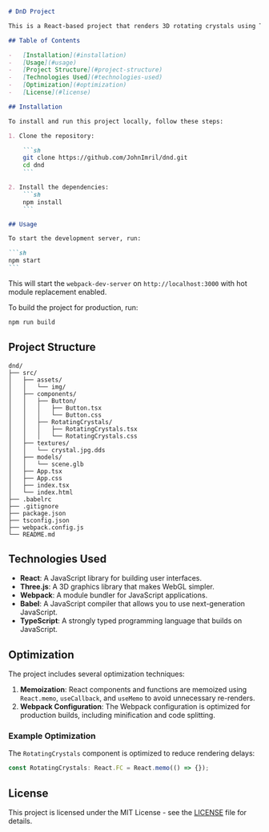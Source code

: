 ````markdown
# DnD Project

This is a React-based project that renders 3D rotating crystals using Three.js. The project includes optimizations to improve performance.

## Table of Contents

-   [Installation](#installation)
-   [Usage](#usage)
-   [Project Structure](#project-structure)
-   [Technologies Used](#technologies-used)
-   [Optimization](#optimization)
-   [License](#license)

## Installation

To install and run this project locally, follow these steps:

1. Clone the repository:

    ```sh
    git clone https://github.com/JohnImril/dnd.git
    cd dnd
    ```

2. Install the dependencies:
    ```sh
    npm install
    ```

## Usage

To start the development server, run:

```sh
npm start
```
````

This will start the `webpack-dev-server` on `http://localhost:3000` with hot module replacement enabled.

To build the project for production, run:

```sh
npm run build
```

## Project Structure

```
dnd/
├── src/
│   ├── assets/
│   │   └── img/
│   ├── components/
│   │   ├── Button/
│   │   │   ├── Button.tsx
│   │   │   └── Button.css
│   │   ├── RotatingCrystals/
│   │   │   ├── RotatingCrystals.tsx
│   │   │   └── RotatingCrystals.css
│   ├── textures/
│   │   └── crystal.jpg.dds
│   ├── models/
│   │   └── scene.glb
│   ├── App.tsx
│   ├── App.css
│   ├── index.tsx
│   └── index.html
├── .babelrc
├── .gitignore
├── package.json
├── tsconfig.json
├── webpack.config.js
└── README.md
```

## Technologies Used

-   **React**: A JavaScript library for building user interfaces.
-   **Three.js**: A 3D graphics library that makes WebGL simpler.
-   **Webpack**: A module bundler for JavaScript applications.
-   **Babel**: A JavaScript compiler that allows you to use next-generation JavaScript.
-   **TypeScript**: A strongly typed programming language that builds on JavaScript.

## Optimization

The project includes several optimization techniques:

1. **Memoization**: React components and functions are memoized using `React.memo`, `useCallback`, and `useMemo` to avoid unnecessary re-renders.
2. **Webpack Configuration**: The Webpack configuration is optimized for production builds, including minification and code splitting.

### Example Optimization

The `RotatingCrystals` component is optimized to reduce rendering delays:

```typescript
const RotatingCrystals: React.FC = React.memo(() => {});
```

## License

This project is licensed under the MIT License - see the [LICENSE](LICENSE) file for details.
